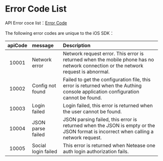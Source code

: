 # Error Code List

<LastUpdated/>

API Error coce list：[Error Code](https://docs.authing.cn/v2/en/reference/error-code.html)

The following error codes are unique to the iOS SDK：

| apiCode | message | Description |
| :----: | :---- | :---- |
|10001|Network error| Network request error. This error is returned when the mobile phone has no network connection or the network request is abnormal. |
|10002|Config not found| Failed to get the configuration file, this error is returned when the Authing console application configuration cannot be found. |
|10003|Login failed| Login failed, this error is returned when the user cannot be found. |
|10004|JSON parse failed| JSON parsing failed, this error is returned when the JSON is empty or the JSON format is incorrect when calling a network request. |
|10005|Social login failed| This error is returned when Netease one auth login authorization fails. |
